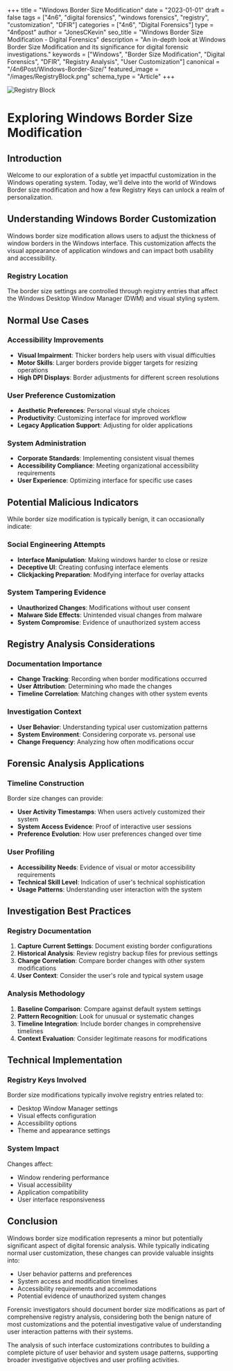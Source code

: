 +++
title = "Windows Border Size Modification"
date = "2023-01-01"
draft = false
tags = ["4n6", "digital forensics", "windows forensics", "registry", "customization", "DFIR"]
categories = ["4n6", "Digital Forensics"]
type = "4n6post"
author = "JonesCKevin"
seo_title = "Windows Border Size Modification - Digital Forensics"
description = "An in-depth look at Windows Border Size Modification and its significance for digital forensic investigations."
keywords = ["Windows", "Border Size Modification", "Digital Forensics", "DFIR", "Registry Analysis", "User Customization"]
canonical = "/4n6Post/Windows-Border-Size/"
featured_image = "/images/RegistryBlock.png"
schema_type = "Article"
+++

![Registry Block](../Windows_Border_Size/images/RegistryBlock.png)

# Exploring Windows Border Size Modification

## Introduction

Welcome to our exploration of a subtle yet impactful customization in the Windows operating system. Today, we'll delve into the world of Windows Border size modification and how a few Registry Keys can unlock a realm of personalization.

## Understanding Windows Border Customization

Windows border size modification allows users to adjust the thickness of window borders in the Windows interface. This customization affects the visual appearance of application windows and can impact both usability and accessibility.

### Registry Location

The border size settings are controlled through registry entries that affect the Windows Desktop Window Manager (DWM) and visual styling system.

## Normal Use Cases

### Accessibility Improvements
- **Visual Impairment**: Thicker borders help users with visual difficulties
- **Motor Skills**: Larger borders provide bigger targets for resizing operations
- **High DPI Displays**: Border adjustments for different screen resolutions

### User Preference Customization
- **Aesthetic Preferences**: Personal visual style choices
- **Productivity**: Customizing interface for improved workflow
- **Legacy Application Support**: Adjusting for older applications

### System Administration
- **Corporate Standards**: Implementing consistent visual themes
- **Accessibility Compliance**: Meeting organizational accessibility requirements
- **User Experience**: Optimizing interface for specific use cases

## Potential Malicious Indicators

While border size modification is typically benign, it can occasionally indicate:

### Social Engineering Attempts
- **Interface Manipulation**: Making windows harder to close or resize
- **Deceptive UI**: Creating confusing interface elements
- **Clickjacking Preparation**: Modifying interface for overlay attacks

### System Tampering Evidence
- **Unauthorized Changes**: Modifications without user consent
- **Malware Side Effects**: Unintended visual changes from malware
- **System Compromise**: Evidence of unauthorized system access

## Registry Analysis Considerations

### Documentation Importance
- **Change Tracking**: Recording when border modifications occurred
- **User Attribution**: Determining who made the changes
- **Timeline Correlation**: Matching changes with other system events

### Investigation Context
- **User Behavior**: Understanding typical user customization patterns
- **System Environment**: Considering corporate vs. personal use
- **Change Frequency**: Analyzing how often modifications occur

## Forensic Analysis Applications

### Timeline Construction
Border size changes can provide:
- **User Activity Timestamps**: When users actively customized their system
- **System Access Evidence**: Proof of interactive user sessions
- **Preference Evolution**: How user preferences changed over time

### User Profiling
- **Accessibility Needs**: Evidence of visual or motor accessibility requirements
- **Technical Skill Level**: Indication of user's technical sophistication
- **Usage Patterns**: Understanding user interaction with the system

## Investigation Best Practices

### Registry Documentation
1. **Capture Current Settings**: Document existing border configurations
2. **Historical Analysis**: Review registry backup files for previous settings
3. **Change Correlation**: Compare border changes with other system modifications
4. **User Context**: Consider the user's role and typical system usage

### Analysis Methodology
1. **Baseline Comparison**: Compare against default system settings
2. **Pattern Recognition**: Look for unusual or systematic changes
3. **Timeline Integration**: Include border changes in comprehensive timelines
4. **Context Evaluation**: Consider legitimate reasons for modifications

## Technical Implementation

### Registry Keys Involved
Border size modifications typically involve registry entries related to:
- Desktop Window Manager settings
- Visual effects configuration
- Accessibility options
- Theme and appearance settings

### System Impact
Changes affect:
- Window rendering performance
- Visual accessibility
- Application compatibility
- User interface responsiveness

## Conclusion

Windows border size modification represents a minor but potentially significant aspect of digital forensic analysis. While typically indicating normal user customization, these changes can provide valuable insights into:

- User behavior patterns and preferences
- System access and modification timelines
- Accessibility requirements and accommodations
- Potential evidence of unauthorized system changes

Forensic investigators should document border size modifications as part of comprehensive registry analysis, considering both the benign nature of most customizations and the potential investigative value of understanding user interaction patterns with their systems.

The analysis of such interface customizations contributes to building a complete picture of user behavior and system usage patterns, supporting broader investigative objectives and user profiling activities.